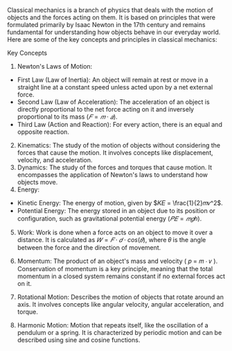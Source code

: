 Classical mechanics is a branch of physics that deals with the motion of objects and the forces acting on them. It is based on principles that were formulated primarily by Isaac Newton in the 17th century and remains fundamental for understanding how objects behave in our everyday world. Here are some of the key concepts and principles in classical mechanics:

Key Concepts
1. Newton's Laws of Motion:
- First Law (Law of Inertia): An object will remain at rest or move in a straight line at 
  a constant speed unless acted upon by a net external force.
- Second Law (Law of Acceleration): The acceleration of an object is directly proportional 
  to the net force acting on it and inversely proportional to its mass ($𝐹=𝑚⋅𝑎$).
- Third Law (Action and Reaction): For every action, there is an equal and opposite 
  reaction.
2. Kinematics: The study of the motion of objects without considering the forces that 
  cause the motion. It involves concepts like displacement, velocity, and acceleration.
3. Dynamics: The study of the forces and torques that cause motion. It encompasses the 
   application of Newton's laws to understand how objects move.
4. Energy:
- Kinetic Energy: The energy of motion, given by $𝐾𝐸 = \frac{1}{2}𝑚𝑣^2$.
- Potential Energy: The energy stored in an object due to its position or configuration, 
  such as gravitational potential energy ($𝑃𝐸=𝑚𝑔ℎ$).

5. Work: Work is done when a force acts on an object to move it over a distance. It is 
   calculated as $𝑊=𝐹⋅𝑑⋅cos(𝜃)$, where 𝜃 is the angle between the force and the direction
   of movement.

7. Momentum: The product of an object's mass and velocity (
𝑝
=
𝑚
⋅
𝑣
). Conservation of momentum is a key principle, meaning that the total momentum in a closed 
system remains constant if no external forces act on it.

8. Rotational Motion: Describes the motion of objects that rotate around an axis. It involves concepts like angular velocity, angular acceleration, and torque.

9. Harmonic Motion: Motion that repeats itself, like the oscillation of a pendulum or a 
   spring. It is characterized by periodic motion and can be described using sine and 
   cosine functions.
